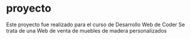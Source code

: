 # proyecto
Este proyecto fue realizado para el curso de Desarrollo Web de Coder
Se trata de una Web de venta de muebles de madera personalizados
